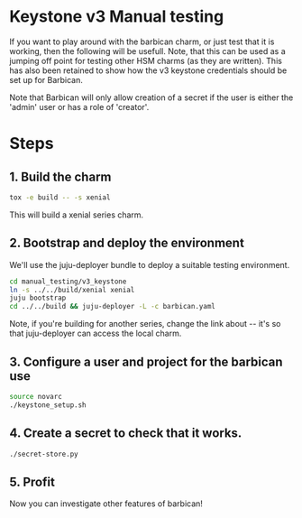 # Keystone v3  Manual testing

If you want to play around with the barbican charm, or just test that it is
working, then the following will be usefull.  Note, that this can be used as a
jumping off point for testing other HSM charms (as they are written).  This has
also been retained to show how the v3 keystone credentials should be set up for
Barbican.

Note that Barbican will only allow creation of a secret if the user is either
the 'admin' user or has a role of 'creator'.


# Steps

## 1. Build the charm

```bash
tox -e build -- -s xenial
```

This will build a xenial series charm.

## 2. Bootstrap and deploy the environment

We'll use the juju-deployer bundle to deploy a suitable testing environment.

```bash
cd manual_testing/v3_keystone
ln -s ../../build/xenial xenial
juju bootstrap
cd ../../build && juju-deployer -L -c barbican.yaml
```

Note, if you're building for another series, change the link about -- it's so
that juju-deployer can access the local charm.

## 3. Configure a user and project for the barbican use

```bash
source novarc
./keystone_setup.sh
```

## 4. Create a secret to check that it works.

```bash
./secret-store.py
```

## 5. Profit

Now you can investigate other features of barbican!
